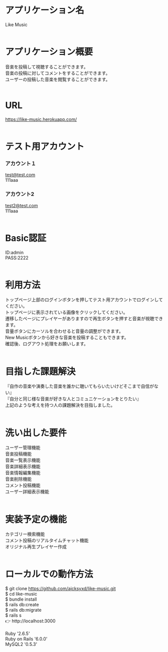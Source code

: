 # アプリケーション名

Like Music  
<br/>

# アプリケーション概要

音楽を投稿して視聴することができます。  
音楽の投稿に対してコメントをすることができます。  
ユーザーの投稿した音楽を閲覧することができます。  
<br/>

# URL

https://like-music.herokuapp.com/  
<br/>

# テスト用アカウント

### アカウント１  
test@test.com  
111aaa  

### アカウント2  
test2@test.com  
111aaa  
<br/>

# Basic認証  
ID:admin  
PASS:2222  
<br/>

# 利用方法

トップページ上部のログインボタンを押してテスト用アカウントでログインしてください。  
トップページに表示されている画像をクリックしてください。  
遷移したページにプレイヤーがありますので再生ボタンを押すと音楽が視聴できます。  
音量ボタンにカーソルを合わせると音量の調整ができます。  
New Musicボタンから好きな音楽を投稿することもできます。  
確認後、ログアウト処理をお願いします。  
<br/>

# 目指した課題解決

『自作の音楽や演奏した音楽を誰かに聴いてもらいたいけどそこまで自信がない』  
『自分と同じ様な音楽が好きな人とコミュニケーションをとりたい』  
上記のような考えを持つ人の課題解決を目指しました。  
<br/>

# 洗い出した要件

ユーザー管理機能  
音楽投稿機能  
音楽一覧表示機能  
音楽詳細表示機能  
音楽情報編集機能  
音楽削除機能  
コメント投稿機能  
ユーザー詳細表示機能  
<br/>

# 実装予定の機能

カテゴリー検索機能  
コメント投稿のリアルタイムチャット機能  
オリジナル再生プレイヤー作成  
<br/>

# ローカルでの動作方法

$ git clone https://github.com/ajcksyxd/like-music.git  
$ cd like-music  
$ bundle install  
$ rails db:create  
$ rails db:migrate  
$ rails s  
👉 http://localhost:3000  
<br/>
Ruby '2.6.5'  
Ruby on Rails '6.0.0'  
MySQL2 '0.5.3'  
